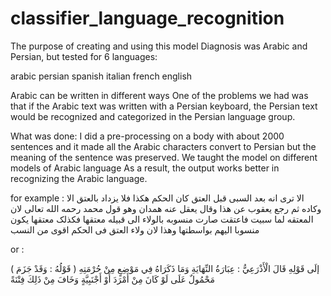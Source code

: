 # classifier_language_recognition


The purpose of creating and using this model
Diagnosis was Arabic and Persian, but tested for 6 languages:

arabic   persian    spanish      italian      french       english 


Arabic can be written in different ways
One of the problems we had was that if the Arabic text was written with a Persian keyboard, the Persian text would be recognized and categorized in the Persian language group.

What was done:
  I did a pre-processing on a body with about 2000 sentences and it made all the Arabic characters convert to Persian but the meaning of the sentence was preserved.
  We taught the model on different models of Arabic language
As a result, the output works better in recognizing the Arabic language. 

for example : 
الا تری انه بعد السبی قبل العتق کان الحکم هکذا فلا یزداد بالعتق الا وکاده  ثم رجع یعقوب عن هذا وقال  یعقل عنه همدان وهو قول محمد رحمه الله تعالی  لان المعتقه لما سبیت فاعتقت صارت منسوبه بالولاء الی قبیله معتقها  فکذلک معتقها یکون منسوبا الیهم بواسطتها  وهذا لان ولاء العتق فی الحکم اقوی من النسب


or : 


( قَوْلُهُ : وَقَدْ جَزَمَ ) إلَى قَوْلِهِ قَالَ الْأَذْرَعِيُّ : عِبَارَةُ النِّهَايَةِ وَمَا ذَكَرَاهُ فِي مَوْضِعٍ مِنْ حُرْمَتِهِ مَحْمُولٌ عَلَى لَوْ كَانَ مِنْ أَمْرَدَ أَوْ أَجْنَبِيَّةٍ وَخَافَ مِنْ ذَلِكَ فِتْنَةً 
